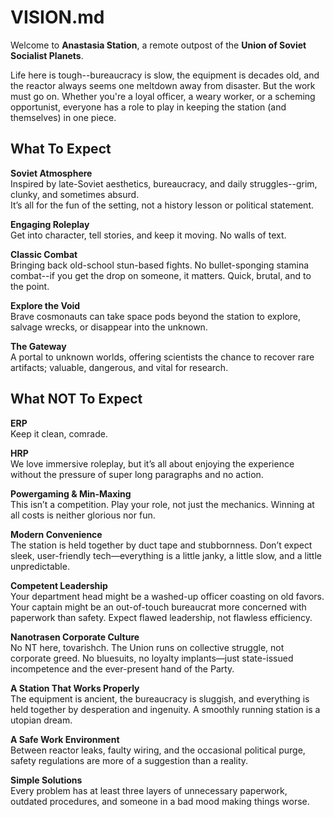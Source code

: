 # VISION.md

Welcome to **Anastasia Station**, a remote outpost of the **Union of Soviet Socialist Planets**.

Life here is tough--bureaucracy is slow, the equipment is decades old, and the reactor always
seems one meltdown away from disaster. But the work must go on. Whether you're a loyal officer,
a weary worker, or a scheming opportunist, everyone has a role to play in keeping the station
(and themselves) in one piece.

## What To Expect

**Soviet Atmosphere**  
Inspired by late-Soviet aesthetics, bureaucracy, and daily struggles--grim, clunky, and sometimes
absurd.  
It’s all for the fun of the setting, not a history lesson or political statement.

**Engaging Roleplay**  
Get into character, tell stories, and keep it moving. No walls of text.

**Classic Combat**  
Bringing back old-school stun-based fights. No bullet-sponging stamina combat--if you get the drop
on someone, it matters. Quick, brutal, and to the point.

**Explore the Void**  
Brave cosmonauts can take space pods beyond the station to explore, salvage wrecks, or disappear
into the unknown.

**The Gateway**  
A portal to unknown worlds, offering scientists the chance to recover rare artifacts; valuable,
dangerous, and vital for research.

## What NOT To Expect

**ERP**  
Keep it clean, comrade.

**HRP**  
We love immersive roleplay, but it’s all about enjoying the experience without the pressure of
super long paragraphs and no action.

**Powergaming & Min-Maxing**  
This isn’t a competition. Play your role, not just the mechanics. Winning at all costs is neither
glorious nor fun.

**Modern Convenience**  
The station is held together by duct tape and stubbornness. Don’t expect sleek, user-friendly
tech—everything is a little janky, a little slow, and a little unpredictable.

**Competent Leadership**  
Your department head might be a washed-up officer coasting on old favors. Your captain might
be an out-of-touch bureaucrat more concerned with paperwork than safety. Expect flawed leadership,
not flawless efficiency.

**Nanotrasen Corporate Culture**  
No NT here, tovarishch. The Union runs on collective struggle, not corporate greed. No bluesuits,
no loyalty implants—just state-issued incompetence and the ever-present hand of the Party.

**A Station That Works Properly**  
The equipment is ancient, the bureaucracy is sluggish, and everything is held together by desperation
and ingenuity. A smoothly running station is a utopian dream.

**A Safe Work Environment**  
Between reactor leaks, faulty wiring, and the occasional political purge, safety regulations
are more of a suggestion than a reality.

**Simple Solutions**  
Every problem has at least three layers of unnecessary paperwork, outdated procedures, and
someone in a bad mood making things worse.
